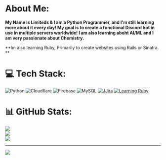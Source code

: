 #  About Me:
**My Name Is Limiteds & I am a Python Programmer, and I'm still learning more about it every day! My goal is to create a functional Discord bot in use in multiple servers worldwide! I am also learning aboht AI/ML and I am very passionate about Chemistry.**

**Im also learning Ruby, Primarily to create websites using Rails or Sinatra. **


# 💻 Tech Stack:
![Python](https://img.shields.io/badge/python-3670A0?style=flat&logo=python&logoColor=ffdd54) ![Cloudflare](https://img.shields.io/badge/Cloudflare-F38020?style=flat&logo=Cloudflare&logoColor=white) ![Firebase](https://img.shields.io/badge/firebase-a08021?style=flat&logo=firebase&logoColor=ffcd34) ![MySQL](https://img.shields.io/badge/mysql-4479A1.svg?style=flat&logo=mysql&logoColor=white) [![JJira](https://img.shields.io/badge/Jira-0052CC?logo=jira&logoColor=fff)](#) [![Learning Ruby](https://img.shields.io/badge/Ruby-%23CC342D.svg?&logo=ruby&logoColor=white)](#)
# 📊 GitHub Stats:
![](https://github-readme-stats.vercel.app/api?username=ImLimiteds&theme=algolia&hide_border=false&include_all_commits=true&count_private=true)<br/>
![](https://github-readme-streak-stats.herokuapp.com/?user=ImLimiteds&theme=algolia&hide_border=false)<br/>
[![](https://github-readme-stats.vercel.app/api/top-langs?username=ImLimiteds&theme=algolia&show_icons=true)](https://github.com/ImLimiteds)

---
[![](https://visitcount.itsvg.in/api?id=ImLimiteds&icon=2&color=1)](https://visitcount.itsvg.in)

